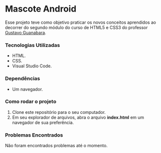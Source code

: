 <h1>Mascote Android</h1>
<p>Esse projeto teve como objetivo praticar os novos conceitos aprendidos ao decorrer do segundo módulo do curso de HTML5 e CSS3 do professor <a href="https://github.com/gustavoguanabara">Gustavo Guanabara</a>.</p>
<h3>Tecnologias Utilizadas</h3>
<ul>
    <li>HTML.</li>
    <li>CSS.</li>
    <li>Visual Studio Code.</li>
</ul>
<h3>Dependências</h3>
<ul>
    <li>Um navegador.</li>
</ul>
<h3>Como rodar o projeto</h3>
<ol>
    <li>Clone este repositório para o seu computador.</li>
    <li>Em seu explorador de arquivos, abra o arquivo <b>index.html</b> em um navegador de sua preferência.</li>
</ol>
<h3>Problemas Encontrados</h3>
<p>Não foram encontrados problemas até o momento.</p>
